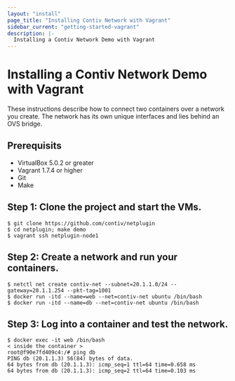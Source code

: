 ```yaml
---
layout: "install"
page_title: "Installing Contiv Network with Vagrant"
sidebar_current: "getting-started-vagrant"
description: |-
  Installing a Contiv Network Demo with Vagrant
---
```


# Installing a Contiv Network Demo with Vagrant

These instructions describe how to connect two containers
over a network you create. The network has
its own unique interfaces and lies behind an OVS bridge.

## Prerequisits
- VirtualBox 5.0.2 or greater
- Vagrant 1.7.4 or higher
- Git
- Make

## Step 1: Clone the project and start the VMs.

```
$ git clone https://github.com/contiv/netplugin
$ cd netplugin; make demo
$ vagrant ssh netplugin-node1
```

## Step 2: Create a network and run your containers.

```
$ netctl net create contiv-net --subnet=20.1.1.0/24 --gateway=20.1.1.254 --pkt-tag=1001
$ docker run -itd --name=web --net=contiv-net ubuntu /bin/bash
$ docker run -itd --name=db --net=contiv-net ubuntu /bin/bash
```

## Step 3: Log into a container and test the network.

```
$ docker exec -it web /bin/bash
< inside the container >
root@f90e7fd409c4:/# ping db
PING db (20.1.1.3) 56(84) bytes of data.
64 bytes from db (20.1.1.3): icmp_seq=1 ttl=64 time=0.658 ms
64 bytes from db (20.1.1.3): icmp_seq=2 ttl=64 time=0.103 ms
```
